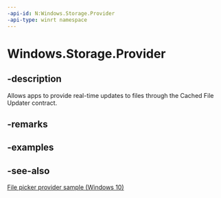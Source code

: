 ```yaml
---
-api-id: N:Windows.Storage.Provider
-api-type: winrt namespace
---
```


# Windows.Storage.Provider

## -description

Allows apps to provide real-time updates to files through the Cached File Updater contract.

## -remarks

## -examples

## -see-also

[File picker provider sample (Windows 10)](https://github.com/Microsoft/Windows-universal-samples/tree/master/Samples/FilePickerContracts)
